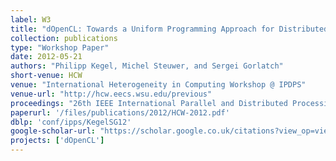 ```yaml
---
label: W3
title: "dOpenCL: Towards a Uniform Programming Approach for Distributed Heterogeneous Multi-/Many-Core Systems"
collection: publications
type: "Workshop Paper"
date: 2012-05-21
authors: "Philipp Kegel, Michel Steuwer, and Sergei Gorlatch"
short-venue: HCW
venue: "International Heterogeneity in Computing Workshop @ IPDPS"
venue-url: "http://hcw.eecs.wsu.edu/previous"
proceedings: "26th IEEE International Parallel and Distributed Processing Symposium Workshops & PhD Forum, IPDPS 2012, Shanghai, China, May 21-25, 2012"
paperurl: '/files/publications/2012/HCW-2012.pdf'
dblp: 'conf/ipps/KegelSG12'
google-scholar-url: "https://scholar.google.co.uk/citations?view_op=view_citation&hl=en&user=XdXJRZEAAAAJ&citation_for_view=XdXJRZEAAAAJ:u-x6o8ySG0sC"
projects: ['dOpenCL']
---
```

